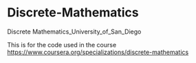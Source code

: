 # Discrete-Mathematics
Discrete Mathematics_University_of_San_Diego

This is for the code used in the course
https://www.coursera.org/specializations/discrete-mathematics
